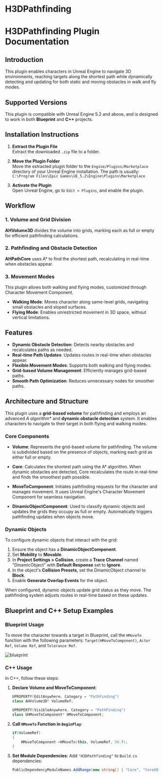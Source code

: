 # H3DPathfinding
# H3DPathfinding Plugin Documentation

## Introduction
This plugin enables characters in Unreal Engine to navigate 3D environments, reaching targets along the shortest path while dynamically detecting and updating for both static and moving obstacles in walk and fly modes.

## Supported Versions
This plugin is compatible with Unreal Engine 5.2 and above, and is designed to work in both **Blueprint** and **C++** projects.

## Installation Instructions

1. **Extract the Plugin File**  
   Extract the downloaded `.zip` file to a folder.

2. **Move the Plugin Folder**  
   Move the extracted plugin folder to the `Engine/Plugins/Marketplace` directory of your Unreal Engine installation. The path is usually:  
   `C:\Program Files\Epic Games\UE_5.2\Engine\Plugins\Marketplace`

3. **Activate the Plugin**  
   Open Unreal Engine, go to `Edit > Plugins`, and enable the plugin.

## Workflow

### 1. Volume and Grid Division
**AHVolume3D** divides the volume into grids, marking each as full or empty for efficient pathfinding calculations.

### 2. Pathfinding and Obstacle Detection
**AHPathCore** uses A* to find the shortest path, recalculating in real-time when obstacles appear.

### 3. Movement Modes
This plugin allows both walking and flying modes, customized through Character Movement Component.

- **Walking Mode**: Moves character along same-level grids, navigating small obstacles and sloped surfaces.
- **Flying Mode**: Enables unrestricted movement in 3D space, without vertical limitations.

## Features

- **Dynamic Obstacle Detection**: Detects nearby obstacles and recalculates paths as needed.
- **Real-time Path Updates**: Updates routes in real-time when obstacles appear.
- **Flexible Movement Modes**: Supports both walking and flying modes.
- **Grid-based Volume Management**: Efficiently manages grid-based paths.
- **Smooth Path Optimization**: Reduces unnecessary nodes for smoother paths.

## Architecture and Structure

This plugin uses a **grid-based volume** for pathfinding and employs an advanced **A* algorithm** and **dynamic obstacle detection** system. It enables characters to navigate to their target in both flying and walking modes.

### Core Components

- **Volume**: Represents the grid-based volume for pathfinding. The volume is subdivided based on the presence of objects, marking each grid as either full or empty.

- **Core**: Calculates the shortest path using the A* algorithm. When dynamic obstacles are detected, Core recalculates the route in real-time and finds the smoothest path possible.

- **MoveToComponent**: Initiates pathfinding requests for the character and manages movement. It uses Unreal Engine's Character Movement Component for seamless navigation.

- **DinamicObjectComponent**: Used to classify dynamic objects and updates the grids they occupy as full or empty. Automatically triggers pathfinding updates when objects move.

### Dynamic Objects

To configure dynamic objects that interact with the grid:
1. Ensure the object has a **DinamicObjectComponent**.
2. Set **Mobility** to **Movable**.
3. In **Project Settings > Collision**, create a **Trace Channel** named "DinamicObject" with **Default Response** set to **Ignore**.
4. In the object's **Collision Presets**, set the DinamicObject channel to **Block**.
5. Enable **Generate Overlap Events** for the object.

When configured, dynamic objects update grid status as they move. The pathfinding system adjusts routes in real-time based on these updates.

## Blueprint and C++ Setup Examples

### Blueprint Usage
To move the character towards a target in Blueprint, call the `HMoveTo` function with the following parameters: `Target(HMoveToComponent)`, `Actor Ref`, `Volume Ref`, and `Tolerance Ref`.

![blueprint](https://github.com/user-attachments/assets/a16f0eab-6e16-426a-b5d2-c4278f6ba00a)

### C++ Usage
In C++, follow these steps:

1. **Declare Volume and MoveToComponent**:
    ```cpp
    UPROPERTY(EditAnywhere, Category = "PathFinding")
    class AHVolume3D* VolumeRef;

    UPROPERTY(VisibleAnywhere, Category = "PathFinding")
    class UHMoveToComponent* HMoveToComponent;
    ```

2. **Call `HMoveTo` Function in `BeginPlay`**:
    ```cpp
    if(VolumeRef)
    {
        HMoveToComponent->HMoveTo(this, VolumeRef, 50.f);
    }
    ```

3. **Set Module Dependencies**:
    Add `"H3DPathfinding"` to `Build.cs` dependencies:
    ```csharp
    PublicDependencyModuleNames.AddRange(new string[] { "Core", "CoreUObject", "Engine", "InputCore", "HeadMountedDisplay", "EnhancedInput", "H3DPathfinding" });
    ```


